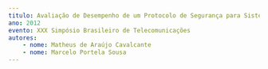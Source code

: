 ```yaml
---
titulo: Avaliação de Desempenho de um Protocolo de Segurança para Sistemas RFID
ano: 2012
evento: XXX Simpósio Brasileiro de Telecomunicações
autores:
    - nome: Matheus de Araújo Cavalcante
    - nome: Marcelo Portela Sousa
---
```

